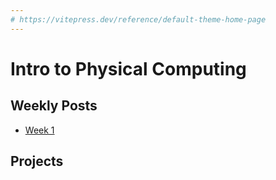 ```yaml
---
# https://vitepress.dev/reference/default-theme-home-page
---
```


# Intro to Physical Computing

## Weekly Posts

- [Week 1](./week-1)

## Projects
